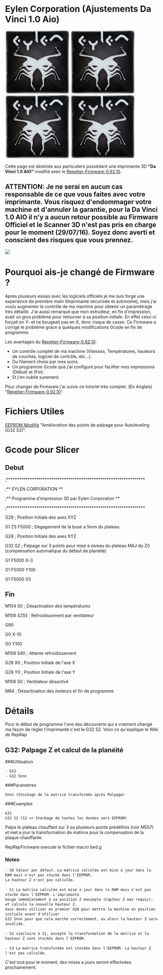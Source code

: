# Eylen Corporation (Ajustements Da Vinci 1.0 Aio)

 ![](https://github.com/Eylen-Corporation/Da-Vinci-AIO-Configurations/blob/6c4ff30f4fdb1d9dd75bea045f1c44bfc464134c/eylen.jpg?raw=true) ![](https://github.com/Eylen-Corporation/Da-Vinci-AIO-Configurations/blob/6c4ff30f4fdb1d9dd75bea045f1c44bfc464134c/eylen.jpg?raw=true) ![](https://github.com/Eylen-Corporation/Da-Vinci-AIO-Configurations/blob/6c4ff30f4fdb1d9dd75bea045f1c44bfc464134c/eylen.jpg?raw=true) ![](https://github.com/Eylen-Corporation/Da-Vinci-AIO-Configurations/blob/6c4ff30f4fdb1d9dd75bea045f1c44bfc464134c/eylen.jpg?raw=true)


Cette page est destinée aux particuliers possédant une imprimante 3D **"Da Vinci 1.0 AIO"** modifié avec le [Repetier-Firmware-0.92.10](https://github.com/luc-github/Repetier-Firmware-0.92/tree/devt).

## ATTENTION: Je ne serai en aucun cas responsable de ce que vous faites avec votre imprimante. Vous risquez d'endommager votre machine et d'annuler la garantie, pour la Da Vinci 1.0 AIO il n'y a aucun retour possible au Firmware Officiel et le Scanner 3D n'est pas pris en charge pour le moment (29/07/16). Soyez donc averti et conscient des risques que vous prennez.

![](https://images-na.ssl-images-amazon.com/images/I/61yCScw0nyL._SL1000_.jpg)

# Pourquoi ais-je changé de Firmware ?

Après plusieurs essais avec les logiciels officiels je me suis forgé une experience de première main (Imprimante sécurisée et autonome), mais j'ai voulu augmenter le contrôle de ma machine pour obtenir un paramètrage très détaillé. J'ai aussi remarqué que mon extrudeur, en fin d'impression, avait un gros problème pour retourner à sa position initiale. En effet celui-ci forçait en Y- et ne bougeait pas en X, donc risque de casse. Ce Firmware a corrigé le problème grace a quelques modifications Gcode en fin de programme.

Les avantages du [Repetier-Firmware-0.92.10](https://github.com/luc-github/Repetier-Firmware-0.92/tree/devt): 
- Un contrôle complet de ma machine (Vitesses, Températures, hauteurs de couches, logiciel de contrôle, etc...).
- Du filament choisi par mes soins.
- Un programme Gcode que j'ai configuré pour faciliter mes impressions (Début) et (Fin).
- Et j'en oublie surement.

Pour changer de Firmware j'ai suivis ce tutoriel très complet. (En Anglais) "[Repetier-Firmware-0.92.10](https://github.com/luc-github/Repetier-Firmware-0.92/tree/devt)".

# Fichiers Utiles

[EEPROM Modifié](https://github.com/Eylen-Corporation/Da-Vinci-AIO-Configurations/blob/6c4ff30f4fdb1d9dd75bea045f1c44bfc464134c/EEPRom-Eylen-CorporationV2.0.epr) "Amélioration des points de palpage pour Autoleveling (G32 S2)".

# Gcode pour Slicer

## Debut

;*****************************************************************

;**                     EYLEN CORPORATION                       **

;**     Programme d'impression 3D par Eylen Corporation         **

;*****************************************************************

G28 ; Position Initiale des axes XYZ

G1 Z5 F5000 ; Dégagement de la buse a 5mm du plateau

G28 ; Position Initiale des axes XYZ

G32 S2 ; Palpage sur 3 points pour mise à niveau du plateau MAJ du Z0 (compensation automatique du défaut de planéité)

G1 F5000 X-3

G1 F5000 Y100

G1 F5000 X5


## Fin

M104 S0 ; Désactivation des températures

M106 S255 ; Refroidissement par ventilateur

G90

G0 X-10

G0 Y100

M109 S40 ; Attente refroidissement

G28 X0  ; Position Initiale de l'axe X

G28 Y0  ; Position Initiale de l'axe Y

M106 S0 ; Ventilateur désactivé

M84     ; Désactivation des moteurs et fin de programme


# Détails

Pour le début de programme l'une des découverte qui a vraiment changé ma façon de régler l'imprimante c'est le G32 S2.
Voici ce qu'explique le Wiki de RepRap

## G32: Palpage Z et calcul de la planéité

###Utilisation

    - G32 
    - G32 Snnn
 

###Parametres

    Snnn (Stockage de la matrice transformée aprés Palpage) 


###Examples

    G32 
    G32 S2 (S2 => Stockage de toutes les donées vers EEPROM)


Palpe le plateau chauffant sur 3 ou plusieurs points prédéfinis (voir M557) et met a jour la transformation de matrice pour la compensation de la plaque chauffante.

RepRapFirmware execute le fichier macro bed.g

### Notes

    - S0 Valeur par défaut. La matrice calculée est mise a jour dans la RAM mais n'est pas stocké dans l'EEPROM. 
    La hauteur Z n'est pas calculée.

    - S1 La matrice calculée est mise a jour dans la RAM mais n'est pas stocké dans l'EEPROM. L'imprimante 
    bouge immédiatement à sa position Z maximale (Capteur Z max requis), et calcule la nouvelle hauteur Z.
    Vous devez utiliser en premier G28 pour mettre la machine en position initiale avant d'utiliser
    G32 Snnn pour que cela marche correctement, ou alors la hauteur Z sera invalide.

    - S2 similaire à S1, excepté la transformation de la matrice et la hauteur Z sont stockés dans l'EEPROM. 

    - S3 La matrice transformée est stockée dans l'EEPROM. La hauteur Z l'est pas calculée. 

C'est tout pour le moment, des mises a jours seront effectuées prochainement.
